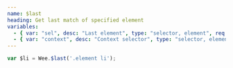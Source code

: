 ```yaml
---
name: $last
heading: Get last match of specified element
variables:
  - { var: "sel", desc: "Last element", type: "selector, element", req: true }
  - { var: "context", desc: "Context selector", type: "selector, element" }
---
```


```javascript
var $li = Wee.$last('.element li');
```